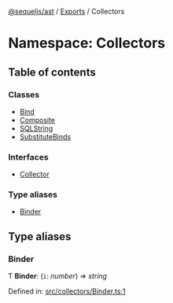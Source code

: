 [@sequeljs/ast](../README.md) / [Exports](../modules.md) / Collectors

# Namespace: Collectors

## Table of contents

### Classes

- [Bind](../classes/collectors.bind.md)
- [Composite](../classes/collectors.composite.md)
- [SQLString](../classes/collectors.sqlstring.md)
- [SubstituteBinds](../classes/collectors.substitutebinds.md)

### Interfaces

- [Collector](../interfaces/collectors.collector.md)

### Type aliases

- [Binder](collectors.md#binder)

## Type aliases

### Binder

Ƭ **Binder**: (`i`: _number_) => _string_

Defined in:
[src/collectors/Binder.ts:1](https://github.com/sequeljs/ast/blob/8de61b1/src/collectors/Binder.ts#L1)
